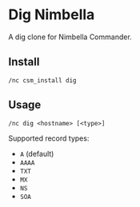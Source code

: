 # Dig Nimbella

A dig clone for Nimbella Commander.

## Install

```
/nc csm_install dig
```

## Usage

```
/nc dig <hostname> [<type>]
```

Supported record types:

- `A` (default)
- `AAAA`
- `TXT`
- `MX`
- `NS`
- `SOA`